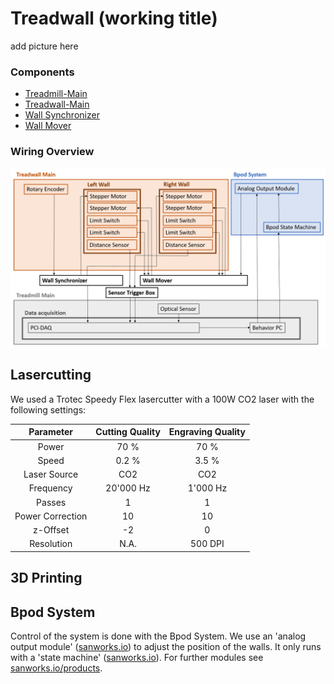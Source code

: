 # Treadwall (working title)

add picture here

### Components
- [Treadmill-Main]()
- [Treadwall-Main]()
- [Wall Synchronizer]()
- [Wall Mover]()

### Wiring Overview
<p align="center">
  <img src="./images/Treadwall_Connections_Overview.png" width="800">
</p>

## Lasercutting
We used a Trotec Speedy Flex lasercutter with a 100W CO2 laser with the following settings:

| Parameter | Cutting Quality | Engraving Quality |
| :---: | :---: | :---: |
| Power | 70 % | 70 % |
| Speed | 0.2 % | 3.5 % |
| Laser Source | CO2 | CO2 |
| Frequency | 20'000 Hz | 1'000 Hz |
| Passes | 1 | 1 |
| Power Correction | 10 | 10 |
| z-Offset | -2 | 0 |
| Resolution | N.A. | 500 DPI |

## 3D Printing

## Bpod System
Control of the system is done with the Bpod System. We use an 'analog output module' ([sanworks.io](https://sanworks.io/shop/viewproduct?productID=1038)) to adjust the position of the walls. It only runs with a 'state machine' ([sanworks.io](https://sanworks.io/shop/viewproduct?productID=1036)). For further modules see [sanworks.io/products](https://sanworks.io/shop/products.php).
